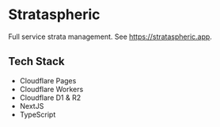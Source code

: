 # Strataspheric

Full service strata management. See https://strataspheric.app.

## Tech Stack

- Cloudflare Pages
- Cloudflare Workers
- Cloudflare D1 & R2
- NextJS
- TypeScript
